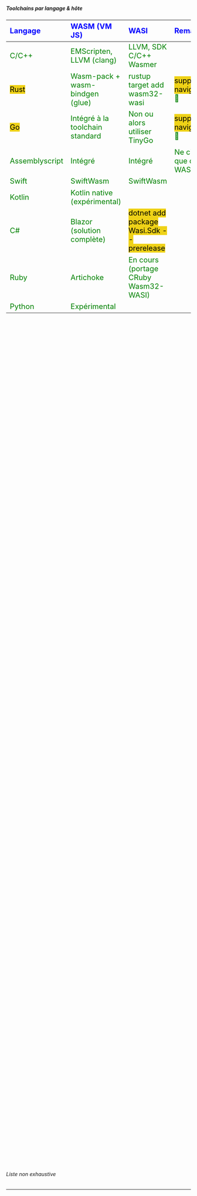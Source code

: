 ##### Toolchains par langage & hôte

<style scoped>
table {
    height: 80%;
    width: 100%;
    font-size: 20px;
    color: green;
}
th {
    color: blue;
}
mark {
  background-color: #EFD217;
  color: #000000;
}
</style>

Langage         | WASM (VM JS)                    | WASI                                     | Remarks
:---------------|:--------------------------------|:-----------------------------------------|:--------
C/C++           | EMScripten, LLVM (clang)        | LLVM, SDK C/C++ Wasmer                   |
<mark>Rust</mark>            | Wasm-pack + wasm-bindgen (glue) | rustup target add wasm32-wasi            | <mark>support navigateur</mark> 💖
<mark>Go</mark>              | Intégré à la toolchain standard | Non ou alors utiliser TinyGo             | <mark>support navigateur</mark> 💖
Assemblyscript  | Intégré                         | Intégré                                  | Ne cible que du WASM
Swift           | SwiftWasm                       | SwiftWasm                                |
Kotlin          | Kotlin native (expérimental)    |                                          |
C#              | Blazor (solution complète)      | <mark>dotnet add package Wasi.Sdk --prerelease</mark> |
Ruby            | Artichoke                       | En cours (portage CRuby Wasm32-WASI)     |
Python          | Expérimental                    |                                          |

<!-- regarder prez de Sébastien pour Kotlin -->
###### *Liste non exhaustive*
---
